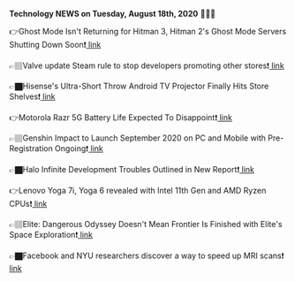 <b>Technology NEWS on Tuesday, August 18th, 2020</b> 📡📡📡 

👉Ghost Mode Isn't Returning for Hitman 3, Hitman 2's Ghost Mode Servers Shutting Down Soon❗️<a href='https://techblock.club/?p=6671'> link</a>

👉🏽Valve update Steam rule to stop developers promoting other stores❗️<a href='https://techblock.club/?p=6673'> link</a>

👉🏿Hisense's Ultra-Short Throw Android TV Projector Finally Hits Store Shelves❗️<a href='https://techblock.club/?p=6675'> link</a>

👉Motorola Razr 5G Battery Life Expected To Disappoint❗️<a href='https://techblock.club/?p=6677'> link</a>

👉🏽Genshin Impact to Launch September 2020 on PC and Mobile with Pre-Registration Ongoing❗️<a href='https://techblock.club/?p=6679'> link</a>

👉🏿Halo Infinite Development Troubles Outlined in New Report❗️<a href='https://techblock.club/?p=6681'> link</a>

👉Lenovo Yoga 7i, Yoga 6 revealed with Intel 11th Gen and AMD Ryzen CPUs❗️<a href='https://techblock.club/?p=6683'> link</a>

👉🏽Elite: Dangerous Odyssey Doesn't Mean Frontier Is Finished with Elite's Space Exploration❗️<a href='https://techblock.club/?p=6685'> link</a>

👉🏿Facebook and NYU researchers discover a way to speed up MRI scans❗️<a href='https://techblock.club/?p=6687'> link</a>

